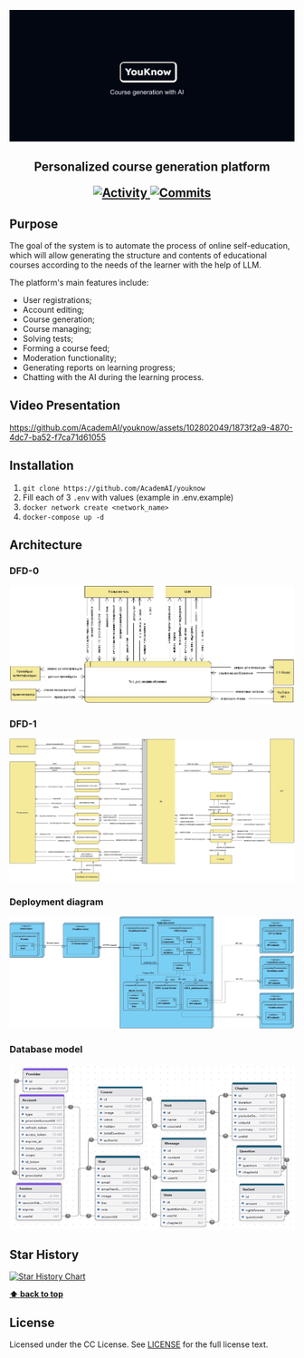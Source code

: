 <p align="center">
    <img src="images/hero.png" alt="youknow_hero.png"/>
</p>

<h2>
	<p align="center">
    	<strong>
        	Personalized course generation platform
   		</strong>
	</p>
    <p align="center">
    	<a href="https://github.com/AcademAI/youknow/pulse">
        	<img src="https://img.shields.io/github/commit-activity/m/AcademAI/youknow" alt="Activity" />
    	</a>
    	<a href="https://github.com/AcademAI/youknow/commits/master">
        	<img src="https://img.shields.io/github/last-commit/AcademAI/youknow.svg" alt="Commits" />
    	</a>
    </p>

</h2>

## Purpose

The goal of the system is to automate the process of online self-education, which will allow generating the structure and contents of educational courses according to the needs of the learner with the help of LLM.

The platform's main features include:

- User registrations;
- Account editing;
- Course generation;
- Course managing;
- Solving tests;
- Forming a course feed;
- Moderation functionality;
- Generating reports on learning progress;
- Chatting with the AI during the learning process.

## Video Presentation

https://github.com/AcademAI/youknow/assets/102802049/1873f2a9-4870-4dc7-ba52-f7ca71d61055

## Installation

1. `git clone https://github.com/AcademAI/youknow`
2. Fill each of 3 `.env` with values (example in .env.example)
3. `docker network create <network_name>`
4. `docker-compose up -d`

## Architecture

### DFD-0

<p align="center">
    <img src="images/dfd0.png" alt="dfd0_diagram.png"/>
</p>

### DFD-1

<p align="center">
    <img src="images/dfd1.png" alt="dfd1_diagram.png"/>
</p>

### Deployment diagram

<p align="center">
    <img src="images/deploy.png" alt="deploy_diagram.png"/>
</p>

### Database model

<p align="center">
    <img src="images/db.png" alt="db_model.png"/>
</p>

## Star History

[![Star History Chart](https://api.star-history.com/svg?repos=AcademAI/youknow&type=Date)](https://star-history.com/#AcademAI/youknow&Date)

**[⬆ back to top](#installation)**

## License

Licensed under the CC License. See [LICENSE](LICENSE) for the full license text.
